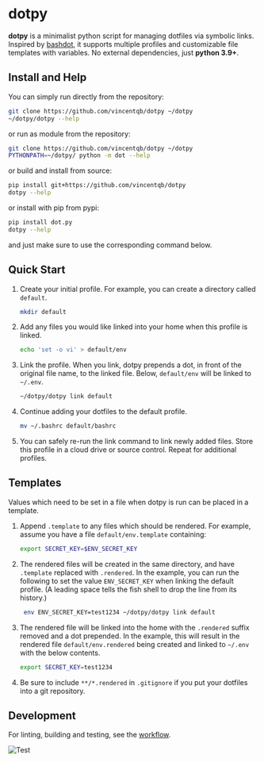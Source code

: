 # dotpy

**dotpy** is a minimalist python script for managing dotfiles via symbolic links. Inspired by [bashdot](https://github.com/bashdot/bashdot), it supports multiple profiles and customizable file templates with variables. No external dependencies, just **python 3.9+**.

## Install and Help

You can simply run directly from the repository:

```sh
git clone https://github.com/vincentqb/dotpy ~/dotpy
~/dotpy/dotpy --help
```

or run as module from the repository:

```sh
git clone https://github.com/vincentqb/dotpy ~/dotpy
PYTHONPATH=~/dotpy/ python -m dot --help
```

or build and install from source:

```sh
pip install git+https://github.com/vincentqb/dotpy
dotpy --help
```

or install with pip from pypi:

```sh
pip install dot.py
dotpy --help
```

and just make sure to use the corresponding command below.

## Quick Start

1. Create your initial profile. For example, you can create a directory called `default`.

    ```sh
    mkdir default
    ```

1. Add any files you would like linked into your home when this profile is linked.

    ```sh
    echo 'set -o vi' > default/env
    ```

1. Link the profile. When you link, dotpy prepends a dot, in front of the original file name, to the linked file. Below, `default/env` will be linked to `~/.env`.

    ```sh
    ~/dotpy/dotpy link default
    ```

1. Continue adding your dotfiles to the default profile.

   ```sh
   mv ~/.bashrc default/bashrc
   ```

1. You can safely re-run the link command to link newly added files. Store this profile in a cloud drive or source control. Repeat for additional profiles.

## Templates

Values which need to be set in a file when dotpy is run can be placed in a template.

1. Append `.template` to any files which should be rendered. For example, assume you have a file `default/env.template` containing:

    ```sh
    export SECRET_KEY=$ENV_SECRET_KEY
    ```

1. The rendered files will be created in the same directory, and have `.template` replaced with `.rendered`. In the example, you can run the following to set the value `ENV_SECRET_KEY` when linking the default profile. (A leading space tells the fish shell to drop the line from its history.)

    ```sh
     env ENV_SECRET_KEY=test1234 ~/dotpy/dotpy link default
    ```

1. The rendered file will be linked into the home with the `.rendered` suffix removed and a dot prepended. In the example, this will result in the rendered file `default/env.rendered` being created and linked to `~/.env` with the below contents.

    ```sh
    export SECRET_KEY=test1234
    ```

1. Be sure to include `**/*.rendered` in `.gitignore` if you put your dotfiles into a git repository.

## Development

For linting, building and testing, see the [workflow](https://github.com/vincentqb/dotpy/blob/main/.github/workflows/python-app.yml).

![Test](https://github.com/vincentqb/dotpy/actions/workflows/python-app.yml/badge.svg)
